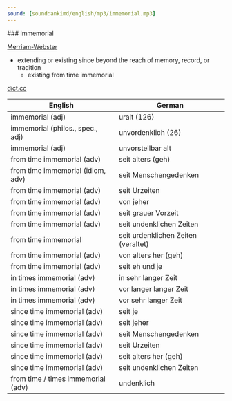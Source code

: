 ```yaml
---
sound: [sound:ankimd/english/mp3/immemorial.mp3]
---
```


\### immemorial

[Merriam-Webster](https://www.merriam-webster.com/dictionary/immemorial)

- extending or existing since beyond the reach of memory, record, or tradition
    - existing from time immemorial

[dict.cc](https://www.dict.cc/immemorial)

| English        | German       |
| -------------- | ------------ |
| immemorial (adj) | uralt (126) |
| immemorial (philos., spec., adj) | unvordenklich (26) |
| immemorial (adj) | unvorstellbar alt |
| from time immemorial (adv) | seit alters (geh) |
| from time immemorial (idiom, adv) | seit Menschengedenken |
| from time immemorial (adv) | seit Urzeiten |
| from time immemorial (adv) | von jeher |
| from time immemorial (adv) | seit grauer Vorzeit |
| from time immemorial (adv) | seit undenklichen Zeiten |
| from time immemorial | seit urdenklichen Zeiten (veraltet) |
| from time immemorial (adv) | von alters her (geh) |
| from time immemorial (adv) | seit eh und je |
| in times immemorial (adv) | in sehr langer Zeit |
| in times immemorial (adv) | vor langer langer Zeit |
| in times immemorial (adv) | vor sehr langer Zeit |
| since time immemorial (adv) | seit je |
| since time immemorial (adv) | seit jeher |
| since time immemorial (adv) | seit Menschengedenken |
| since time immemorial (adv) | seit Urzeiten |
| since time immemorial (adv) | seit alters her (geh) |
| since time immemorial (adv) | seit undenklichen Zeiten |
| from time / times immemorial (adv) | undenklich |
